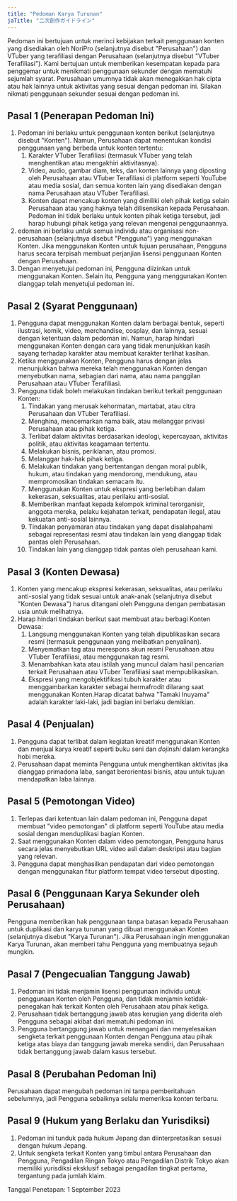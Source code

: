 ```yaml
---
title: "Pedoman Karya Turunan"
jaTitle: "二次創作ガイドライン"
---
```


Pedoman ini bertujuan untuk merinci kebijakan terkait penggunaan konten yang disediakan oleh NoriPro (selanjutnya disebut "Perusahaan") dan VTuber yang terafiliasi dengan Perusahaan (selanjutnya disebut "VTuber Terafiliasi"). Kami bertujuan untuk memberikan kesempatan kepada para penggemar untuk menikmati penggunaan sekunder dengan mematuhi sejumlah syarat. Perusahaan umumnya tidak akan menegakkan hak cipta atau hak lainnya untuk aktivitas yang sesuai dengan pedoman ini. Silakan nikmati penggunaan sekunder sesuai dengan pedoman ini.

## Pasal 1 (Penerapan Pedoman Ini)

1. Pedoman ini berlaku untuk penggunaan konten berikut (selanjutnya disebut "Konten"). Namun, Perusahaan dapat menentukan kondisi penggunaan yang berbeda untuk konten tertentu:
    1. Karakter VTuber Terafiliasi (termasuk VTuber yang telah menghentikan atau mengakhiri aktivitasnya).
    2. Video, audio, gambar diam, teks, dan konten lainnya yang diposting oleh Perusahaan atau VTuber Terafiliasi di platform seperti YouTube atau media sosial, dan semua konten lain yang disediakan dengan nama Perusahaan atau VTuber Terafiliasi.
    3. Konten dapat mencakup konten yang dimiliki oleh pihak ketiga selain Perusahaan atau yang haknya telah dilisensikan kepada Perusahaan. Pedoman ini tidak berlaku untuk konten pihak ketiga tersebut, jadi harap hubungi pihak ketiga yang relevan mengenai penggunaannya.
2. edoman ini berlaku untuk semua individu atau organisasi non-perusahaan (selanjutnya disebut "Pengguna") yang menggunakan Konten. Jika menggunakan Konten untuk tujuan perusahaan, Pengguna harus secara terpisah membuat perjanjian lisensi penggunaan Konten dengan Perusahaan.
3. Dengan menyetujui pedoman ini, Pengguna diizinkan untuk menggunakan Konten. Selain itu, Pengguna yang menggunakan Konten dianggap telah menyetujui pedoman ini.

## Pasal 2 (Syarat Penggunaan)

1. Pengguna dapat menggunakan Konten dalam berbagai bentuk, seperti ilustrasi, komik, video, merchandise, cosplay, dan lainnya, sesuai dengan ketentuan dalam pedoman ini. Namun, harap hindari menggunakan Konten dengan cara yang tidak menunjukkan kasih sayang terhadap karakter atau membuat karakter terlihat kasihan.
2. Ketika menggunakan Konten, Pengguna harus dengan jelas menunjukkan bahwa mereka telah menggunakan Konten dengan menyebutkan nama, sebagian dari nama, atau nama panggilan Perusahaan atau VTuber Terafiliasi.
3. Pengguna tidak boleh melakukan tindakan berikut terkait penggunaan Konten:
    1. Tindakan yang merusak kehormatan, martabat, atau citra Perusahaan dan VTuber Terafiliasi.
    2. Menghina, mencemarkan nama baik, atau melanggar privasi Perusahaan atau pihak ketiga.
    3. Terlibat dalam aktivitas berdasarkan ideologi, kepercayaan, aktivitas politik, atau aktivitas keagamaan tertentu.
    4. Melakukan bisnis, periklanan, atau promosi.
    5. Melanggar hak-hak pihak ketiga.
    6. Melakukan tindakan yang bertentangan dengan moral publik, hukum, atau tindakan yang mendorong, mendukung, atau mempromosikan tindakan semacam itu.
    7. Menggunakan Konten untuk ekspresi yang berlebihan dalam kekerasan, seksualitas, atau perilaku anti-sosial.
    8. Memberikan manfaat kepada kelompok kriminal terorganisir, anggota mereka, pelaku kejahatan terkait, pendapatan ilegal, atau kekuatan anti-sosial lainnya.
    9. Tindakan penyamaran atau tindakan yang dapat disalahpahami sebagai representasi resmi atau tindakan lain yang dianggap tidak pantas oleh Perusahaan.
    10. Tindakan lain yang dianggap tidak pantas oleh perusahaan kami.

## Pasal 3 (Konten Dewasa)

1. Konten yang mencakup ekspresi kekerasan, seksualitas, atau perilaku anti-sosial yang tidak sesuai untuk anak-anak (selanjutnya disebut "Konten Dewasa") harus ditangani oleh Pengguna dengan pembatasan usia untuk melihatnya.
2. Harap hindari tindakan berikut saat membuat atau berbagi Konten Dewasa:
    1. Langsung menggunakan Konten yang telah dipublikasikan secara resmi (termasuk penggunaan yang melibatkan penyalinan).
    2. Menyematkan tag atau merespons akun resmi Perusahaan atau VTuber Terafiliasi, atau menggunakan tag resmi.
    3. Menambahkan kata atau istilah yang muncul dalam hasil pencarian terkait Perusahaan atau VTuber Terafiliasi saat mempublikasikan.
    4. Ekspresi yang mengobjektifikasi tubuh karakter atau menggambarkan karakter sebagai hermafrodit dilarang saat menggunakan Konten.Harap dicatat bahwa "Tamaki Inuyama" adalah karakter laki-laki, jadi bagian ini berlaku demikian.

## Pasal 4 (Penjualan)

1. Pengguna dapat terlibat dalam kegiatan kreatif menggunakan Konten dan menjual karya kreatif seperti buku seni dan *dojinshi* dalam kerangka hobi mereka.
2. Perusahaan dapat meminta Pengguna untuk menghentikan aktivitas jika dianggap primadona laba, sangat berorientasi bisnis, atau untuk tujuan mendapatkan laba lainnya.

## Pasal 5 (Pemotongan Video)

1. Terlepas dari ketentuan lain dalam pedoman ini, Pengguna dapat membuat "video pemotongan" di platform seperti YouTube atau media sosial dengan menduplikasi bagian Konten.
2. Saat menggunakan Konten dalam video pemotongan, Pengguna harus secara jelas menyebutkan URL video asli dalam deskripsi atau bagian yang relevan.
3. Pengguna dapat menghasilkan pendapatan dari video pemotongan dengan menggunakan fitur platform tempat video tersebut diposting.

## Pasal 6 (Penggunaan Karya Sekunder oleh Perusahaan)

Pengguna memberikan hak penggunaan tanpa batasan kepada Perusahaan untuk duplikasi dan karya turunan yang dibuat menggunakan Konten (selanjutnya disebut "Karya Turunan"). Jika Perusahaan ingin menggunakan Karya Turunan, akan memberi tahu Pengguna yang membuatnya sejauh mungkin.

## Pasal 7 (Pengecualian Tanggung Jawab)

1. Pedoman ini tidak menjamin lisensi penggunaan individu untuk penggunaan Konten oleh Pengguna, dan tidak menjamin ketidak-penegakan hak terkait Konten oleh Perusahaan atau pihak ketiga.
2. Perusahaan tidak bertanggung jawab atas kerugian yang diderita oleh Pengguna sebagai akibat dari mematuhi pedoman ini.
3. Pengguna bertanggung jawab untuk menangani dan menyelesaikan sengketa terkait penggunaan Konten dengan Pengguna atau pihak ketiga atas biaya dan tanggung jawab mereka sendiri, dan Perusahaan tidak bertanggung jawab dalam kasus tersebut.

## Pasal 8 (Perubahan Pedoman Ini)

Perusahaan dapat mengubah pedoman ini tanpa pemberitahuan sebelumnya, jadi Pengguna sebaiknya selalu memeriksa konten terbaru.

## Pasal 9 (Hukum yang Berlaku dan Yurisdiksi)

1. Pedoman ini tunduk pada hukum Jepang dan diinterpretasikan sesuai dengan hukum Jepang.
2. Untuk sengketa terkait Konten yang timbul antara Perusahaan dan Pengguna, Pengadilan Ringan Tokyo atau Pengadilan Distrik Tokyo akan memiliki yurisdiksi eksklusif sebagai pengadilan tingkat pertama, tergantung pada jumlah klaim.

Tanggal Penetapan: 1 September 2023
